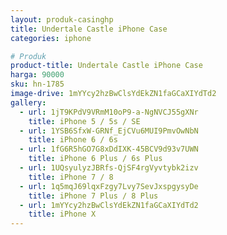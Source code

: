 ```yaml
---
layout: produk-casinghp
title: Undertale Castle iPhone Case
categories: iphone

# Produk
product-title: Undertale Castle iPhone Case
harga: 90000
sku: hn-1785
image-drive: 1mYYcy2hzBwClsYdEkZN1faGCaXIYdTd2
gallery:
  - url: 1jT9KPdV9VRmM10oP9-a-NgNVCJ55gXNr
    title: iPhone 5 / 5s / SE
  - url: 1YSB6SfxW-GRNf_EjCVu6MUI9PmvOwNbN
    title: iPhone 6 / 6s
  - url: 1fG6R5hGO7G8xDdIXK-45BCV9d93v7UWN
    title: iPhone 6 Plus / 6s Plus
  - url: 1UQsyulyzJBRfs-QjSF4rgVyvtybk2izv
    title: iPhone 7 / 8
  - url: 1q5mqJ69lqxFzgy7Lvy7SevJxspgysyDe
    title: iPhone 7 Plus / 8 Plus
  - url: 1mYYcy2hzBwClsYdEkZN1faGCaXIYdTd2
    title: iPhone X
---
```

